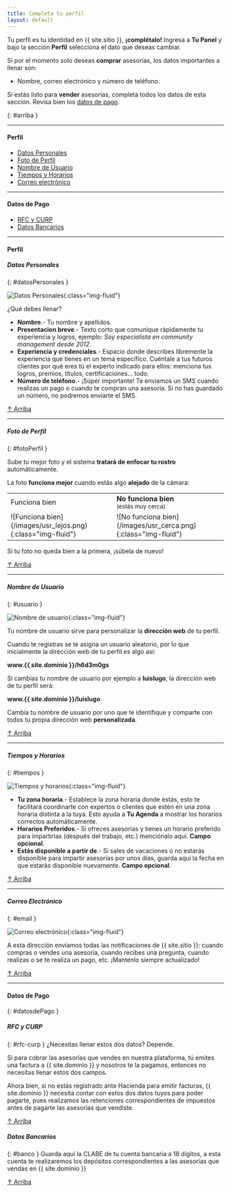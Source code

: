 ```yaml
---
title: Completa tu perfil
layout: default
---
```

Tu perfil es tu identidad en {{ site.sitio }}, **¡complétalo!** Ingresa a **Tu Panel** y bajo la sección **Perfil** selecciona el dato que deseas cambiar.

Si por el momento solo deseas  **comprar**  asesorías, los datos importantes a llenar son:

- Nombre, correo electrónico y número de teléfono.

Si estás listo para  **vender**  asesorías, completa todos los datos de esta sección. Revisa bien los [datos de pago](#datosdePago).

{: #arriba }

***
#### Perfil

 - [Datos Personales](#datosPersonales)
 - [Foto de Perfil](#fotoPerfil)
 - [Nombre de Usuario](#usuario)
 - [Tiempos y Horarios](#tiempos)
 - [Correo electrónico](#email)

***

#### Datos de Pago

 - [RFC y CURP](#rfc-curp)
 - [Datos Bancarios](#banco)
 
 ***

#### Perfil

##### Datos Personales
{: #datosPersonales }

![Datos Personales](/images//user/usr_datos_personales.png){:class="img-fluid"}

¿Qué debes llenar?

-   **Nombre**.- Tu nombre y apellidos.
-   **Presentacion breve**.- Texto corto que comunique rápidamente tu experiencia y logros, ejemplo:  _Soy especialista en community management desde 2012_.
-   **Experiencia y credenciales**.- Espacio donde describes libremente la experiencia que tienes en un tema específico. Cuéntale a tus futuros clientes por qué eres tú el experto indicado para ellos: menciona tus logros, premios, títulos, certificaciones... todo.
-   **Número de teléfono**.- ¡Súper importante! Te enviamos un SMS cuando realizas un pago o cuando te compran una asesoría. Si no has guardado un número, no podremos enviarte el SMS.

[↑ Arriba](#arriba)

***
##### Foto de Perfil
{: #fotoPerfil }

Sube tu mejor foto y el sistema  **tratará de enfocar tu rostro**  automáticamente.

La foto  **funciona mejor**  cuando estás algo  **alejado**  de la cámara:

<table class='table'>
  <tbody>
    <tr>
      <td class='text-center'>Funciona bien</td>
      <td class='text-center'><strong>No funciona bien</strong><br>
      <small>(estás muy cerca)</small>
      </td>
    </tr>
    <tr>
      <td class='text-center' markdown='span'>![Funciona bien](/images/usr_lejos.png){:class="img-fluid"}</td>
      <td class='text-center' markdown='span'>![No funciona bien](/images/usr_cerca.png){:class="img-fluid"}</td>
    </tr>
  </tbody>
</table>

Si tu foto no queda bien a la primera, ¡súbela de nuevo!

[↑ Arriba](#arriba)

***
##### Nombre de Usuario
{: #usuario }

![Nombre de usuario](/images//user/usr_nombre_usuario.png){:class="img-fluid"}

Tu nombre de usuario sirve para personalizar la **dirección web** de tu perfil.

Cuando te registras se te asigna un usuario aleatorio, por lo que inicialmente la dirección web de tu perfil es algo así:

**www.{{ site.dominio }}/h6d3m0gs**

Si cambias tu nombre de usuario por ejemplo a **luislugo**, la dirección web de tu perfil será:

**www.{{ site.dominio }}/luislugo**

Cambia tu nombre de usuario por uno que te identifique y comparte con todos tu propia dirección web **personalizada**.

[↑ Arriba](#arriba)

***
##### Tiempos y Horarios
{: #tiempos }

![Tiempos y horarios](/images//user/usr_tiempos.png){:class="img-fluid"}

- **Tu zona horaria**.- Establece la zona horaria donde estás, esto te facilitará coordinarte con expertos o clientes que estén en una zona horaria distinta a la tuya.
Esto ayuda a **Tu Agenda** a mostrar los horarios correctos automáticamente.
- **Horarios Preferidos**.- Si ofreces asesorías y tienes un horario preferido para impartirlas (después del trabajo, etc.) menciónalo aquí. **Campo opcional**.
- **Estás disponible a partir de**.- Si sales de vacaciones o no estarás disponible para impartir asesorías por unos días, 
guarda aquí la fecha en que estarás disponible nuevamente. **Campo opcional**.

[↑ Arriba](#arriba)

***
##### Correo Electrónico
{: #email }

![Correo electrónico](/images//user/usr_correo.png){:class="img-fluid"}

A esta dirección enviamos todas las notificaciones de {{ site.sitio }}: cuando compras o vendes una asesoría,
cuando recibes una pregunta, cuando realizas o se te realiza un pago, etc. ¡Mantenlo siempre actualizado!

[↑ Arriba](#arriba)

***
#### Datos de Pago
{: #datosdePago }

##### RFC y CURP
{: #rfc-curp }
¿Necesitas llenar estos dos datos? Depende.

Si para cobrar las asesorías que vendes en nuestra plataforma, tú emites una factura a {{ site.dominio }} y nosotros te la pagamos, entonces no necesitas llenar estos dos campos.

Ahora bien, si no estás registrado ante Hacienda para emitir facturas, {{ site.dominio }} necesita contar con estos dos datos tuyos para poder pagarte, pues realizamos las retenciones correspondientes de impuestos antes de pagarte las asesorías que vendiste.

[↑ Arriba](#arriba)

##### Datos Bancarios
{: #banco }
Guarda aquí la CLABE de tu cuenta bancaria a 18 dígitos, a esta cuenta te realizaremos los depósitos correspondientes a las asesorías que vendas en {{ site.dominio }}

[↑ Arriba](#arriba)
